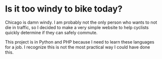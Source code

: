 # Is it too windy to bike today?

Chicago is damn windy.  I am probably not the only person who wants to not die in traffic, so I decided to make a very simple website to help cyclists quickly determine if they can safely commute.

This project is in Python and PHP because I need to learn these languages for a job.  I recognize this is not the most practical way I could have done this.
